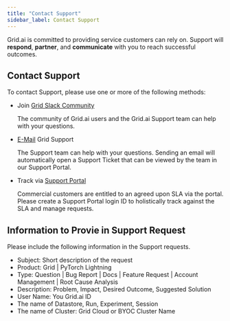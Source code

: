```yaml
---
title: "Contact Support"
sidebar_label: Contact Support
---
```


Grid.ai is committed to providing service customers can rely on.
Support will **respond**, **partner**, and **communicate** with you to reach successful outcomes.

## Contact Support

To contact Support, please use one or more of the following methods:

- Join [Grid Slack Community](https://gridai-community.slack.com)
  
  The community of Grid.ai users and the Grid.ai Support team can help with your questions. 

- [E-Mail](mailto:support@grid.ai) Grid Support

  The Support team can help with your questions. Sending an email will automatically open a Support Ticket that can be viewed by the team in our Support Portal.

- Track via [Support Portal](https://support.grid.ai)

  Commercial customers are entitled to an agreed upon SLA via the portal. Please create a Support Portal login ID to holistically track against the SLA and manage requests.

## Information to Provie in Support Request

Please include the following information in the Support requests.

- Subject: Short description of the request
- Product: Grid | PyTorch Lightning
- Type: Question | Bug Report | Docs | Feature Request | Account Management | Root Cause Analysis
- Description: Problem, Impact, Desired Outcome, Suggested Solution
- User Name: You Grid.ai ID
- The name of Datastore, Run, Experiment, Session 
- The name of Cluster: Grid Cloud or BYOC Cluster Name 

